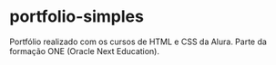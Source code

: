 # portfolio-simples
Portfólio realizado com os cursos de HTML e CSS da Alura. Parte da formação ONE (Oracle Next Education).
